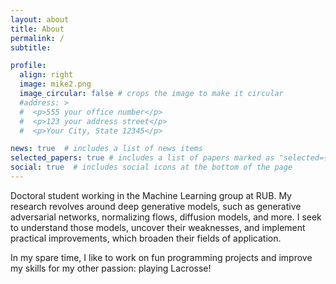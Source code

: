 ```yaml
---
layout: about
title: About
permalink: /
subtitle: 

profile:
  align: right
  image: mike2.png
  image_circular: false # crops the image to make it circular
  #address: >
  #  <p>555 your office number</p>
  #  <p>123 your address street</p>
  #  <p>Your City, State 12345</p>

news: true  # includes a list of news items
selected_papers: true # includes a list of papers marked as "selected={true}"
social: true  # includes social icons at the bottom of the page
---
```


Doctoral student working in the Machine Learning group at RUB. My research revolves around deep generative models, such as generative adversarial networks, normalizing flows, diffusion models, and more. I seek to understand those models, uncover their weaknesses, and implement practical improvements, which broaden their fields of application. 

In my spare time, I like to work on fun programming projects and improve my skills for my other passion: playing Lacrosse!